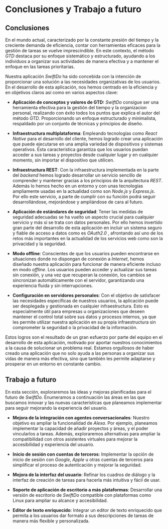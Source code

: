 # Conclusiones y Trabajo a futuro

## Conclusiones

En el mundo actual, caracterizado por la constante presión del tiempo y la creciente demanda de eficiencia, contar con herramientas eficaces para la gestión de tareas se vuelve imprescindible. En este contexto, el método *GTD* destaca por su enfoque sistemático y estructurado, ayudando a los individuos a organizar sus actividades de manera efectiva y a mantener el enfoque en las tareas prioritarias.

Nuestra aplicación *SwiftDo* ha sido concebida con la intención de proporcionar una solución a las necesidades organizativas de los usuarios. En el desarrollo de esta aplicación, nos hemos centrado en la eficiencia y en objetivos claros así como en varios aspectos clave:

- **Aplicación de conceptos y valores de GTD:**  *SwiftDo* consigue ser una herramienta efectiva para la gestión del tiempo y la organizacion personal, realizando con éxito todos los puntos que explica el autor del método *GTD*. Proporcionando un enfoque estructurado y minimalista, respaldado por un conjunto de técnicas y principios de diseño.

- **Infraestructura multiplataforma**: Empleando tecnologías como *React Native* para el desarrollo del cliente, hemos logrado crear una aplicación que puede ejecutarse en una amplia variedad de dispositivos y sistemas operativos. Esta característica garantiza que los usuarios puedan acceder a sus tareas y proyectos desde cualquier lugar y en cualquier momento, sin importar el dispositivo que utilicen.

- **Infraestructura REST**: Con la infraestructura implementada en la parte del *backend* hemos logrado desarrollar un servicio sencillo de comprender y mantener   gracias a los principios de la arquitectura *REST*. Además lo hemos hecho en un entorno y con unas tecnologías ampliamente usadas en la actualidad como son *Node.js* y *Express.js*. Por ello este servicio, a parte de cumplir con su función podrá seguir desarrollándose, mejorándose y ampliándose de cara al futuro.

- **Aplicación de estándares de seguridad**: Tener las medidas de seguridad adecuadas se ha vuelto un aspecto crucial para cualquier servicio y más si se trata con datos personales. Por ello hemos invertido gran parte del desarrollo de esta aplicación en incluir un sistema seguro y fiable de acceso a datos como es *OAuth2.0* , afrontando así uno de los retos más importantes en la actualidad de los servicios web como son la privacidad y la seguridad.

- **Modo offline**: Conscientes de que los usuarios pueden encontrarse en situaciones donde no dispongan de conexión a *Internet*, hemos diseñado nuestra aplicación para funcionar de manera eficiente incluso en modo *offline*. Los usuarios pueden acceder y actualizar sus tareas sin conexión, y una vez que recuperan la conexión, los cambios se sincronizan automáticamente con el servidor, garantizando una experiencia fluida y sin interrupciones.

- **Configuración en servidores personales**: Con el objetivo de satisfacer las necesidades específicas de nuestros usuarios, la aplicación puede ser desplegada y gestionada en cualquier infraestructura. Esto es especialmente útil para empresas u organizaciones que deseen mantener el control total sobre sus datos y procesos internos, ya que les permite utilizar nuestra aplicación en su propia infraestructura sin comprometer la seguridad o la privacidad de la información.

Estos logros son el resultado de un gran esfuerzo por parte del equipo en el desarrollo de esta aplicación, motivado por aportar nuestros conocimientos a la causa de solucionar un problema real. Estamos orgullosos de haber creado una aplicación que no solo ayuda a las personas a organizar sus vidas de manera más efectiva, sino que también les permite adaptarse y prosperar en un entorno en constante cambio.

## Trabajo a futuro

En esta sección, exploraremos las ideas y mejoras planificadas para el futuro de *SwiftDo*. Enumeramos a continuación las áreas en las que buscamos innovar y las nuevas características que planeamos implementar para seguir mejorando la experiencia del usuario.

- **Mejora de la integración con agentes conversacionales**: Nuestro objetivo es ampliar la funcionalidad de *Alexa*. Por ejemplo, planeamos implementar la capacidad de añadir proyectos y áreas, y el poder vincularlos a tareas. Además, exploraremos alternativas para ampliar la compatibilidad con otros asistentes virtuales para mejorar la accesibilidad y experiencia del usuario.

- **Inicio de sesión con cuentas de terceros**: Implementar la opción de inicio de sesión con *Google*, *Apple* u otras cuentas de terceros para simplificar el proceso de autenticación y mejorar la seguridad.

- **Mejora de la interfaz del usuario**: Refinar los cuadros de diálogo y la interfaz de creación de tareas para hacerla más intuitiva y fácil de usar.

- **Soporte de aplicación de escritorio a más plataformas**: Desarrollar una versión de escritorio de *SwiftDo* compatible con plataformas como Linux para ampliar su alcance y accesibilidad.

- **Editor de texto enriquecido**: Integrar un editor de texto enriquecido que permita a los usuarios dar formato a sus descripciones de tareas de manera más flexible y personalizada.